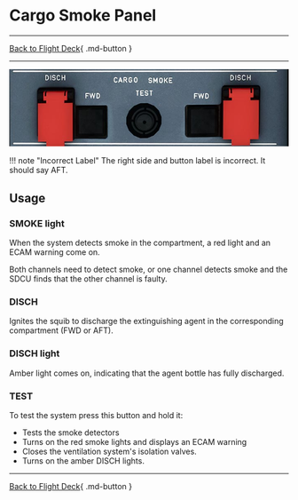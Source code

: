 # Cargo Smoke Panel

---

[Back to Flight Deck](../index.md){ .md-button }

---

![Cargo Smoke Panel](../../../assets/a32nx-briefing/overhead-panel/cargo-smoke.jpg "Cargo Smoke Panel")

!!! note "Incorrect Label"
    The right side and button label is incorrect. It should say AFT.

## Usage

### SMOKE light

When the system detects smoke in the compartment, a red light and an ECAM warning come on.

Both channels need to detect smoke, or one channel detects smoke and the SDCU finds that the other channel is faulty.

### DISCH

Ignites the squib to discharge the extinguishing agent in the corresponding compartment (FWD or AFT).

### DISCH light

Amber light comes on, indicating that the agent bottle has fully discharged.

### TEST

To test the system press this button and hold it:

- Tests the smoke detectors
- Turns on the red smoke lights and displays an ECAM warning
- Closes the ventilation system's isolation valves.
- Turns on the amber DISCH lights.

---

[Back to Flight Deck](../index.md){ .md-button }
